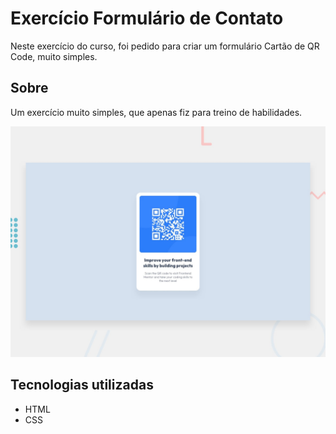 # Exercício Formulário de Contato
Neste exercício do curso, foi pedido para criar um formulário Cartão de QR Code, muito simples.

## Sobre
Um exercício muito simples, que apenas fiz para treino de habilidades.

<center><img src="preview.jpg" alt="gif da tela do projeto"></center>

## Tecnologias utilizadas
- HTML
- CSS
